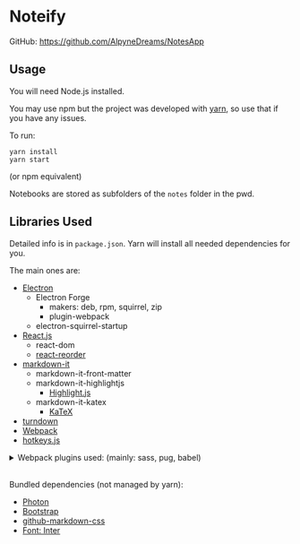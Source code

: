 # Noteify

GitHub: https://github.com/AlpyneDreams/NotesApp

## Usage

You will need Node.js installed.

You may use npm but the project was developed with [yarn](https://yarnpkg.com/), so use that if you have any issues.

To run:
```
yarn install
yarn start
```
(or npm equivalent)

Notebooks are stored as subfolders of the `notes` folder in the pwd.

## Libraries Used

Detailed info is in `package.json`. Yarn will install all needed dependencies for you.

The main ones are:
- [Electron](https://www.electronjs.org/)
    - Electron Forge
        - makers: deb, rpm, squirrel, zip
        - plugin-webpack
    - electron-squirrel-startup
- [React.js](https://reactjs.org/)
    - react-dom
    - [react-reorder](https://www.npmjs.com/package/react-reorder)
- [markdown-it](https://github.com/sindresorhus/github-markdown-css)
    - markdown-it-front-matter
    - markdown-it-highlightjs
        - [Highlight.js](https://highlightjs.org/)
    - markdown-it-katex
        - [KaTeX](https://katex.org/)
- [turndown](https://github.com/mixmark-io/turndown)
- [Webpack](https://webpack.js.org/)
- [hotkeys.js](https://wangchujiang.com/hotkeys/)


<details>
<summary>Webpack plugins used: (mainly: sass, pug, babel)</summary>

- css-loader
- file-loader
- extract-loader
- node-loader
- pug-loader
    - [pug](https://pugjs.org/api/getting-started.html)
- react-refresh
    - @pmmmwh/react-refresh-webpack-plugin
- resolve-url-loader
- sass-loader
    - [sass](https://sass-lang.com/)
- babel-loader
    - [Babel](https://babeljs.io/)
    - bable-plugin-transform-react-pug
- @vercel/webpack-asset-relocator-loader
</details><br>

Bundled dependencies (not managed by yarn):
- [Photon](https://photonkit.com/)
- [Bootstrap](https://getbootstrap.com/)
- [github-markdown-css](https://github.com/sindresorhus/github-markdown-css)
- [Font: Inter](https://fonts.google.com/specimen/Inter)
